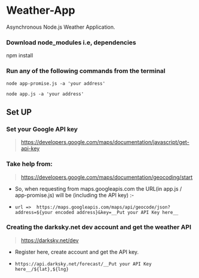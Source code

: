 # Weather-App
Asynchronous Node.js Weather Application.

### Download node_modules i.e, dependencies
npm install

### Run any of the following commands from the terminal
`node app-promise.js -a 'your address'`

`node app.js -a 'your address'`

## Set UP

### Set your Google API key
 > https://developers.google.com/maps/documentation/javascript/get-api-key

### Take help from: 
 > https://developers.google.com/maps/documentation/geocoding/start

* So, when requesting from maps.googleapis.com the URL(in app.js / app-promise.js) will be (including the API key) :- 

* `url =>  https://maps.googleapis.com/maps/api/geocode/json?address=${your encoded address}&key=__Put your API Key here__`

### Creating the darksky.net dev account and get the weather API
 > https://darksky.net/dev

 * Register here, create account and get the API key.

 * `https://api.darksky.net/forecast/__Put your API Key here__/${lat},${lng}`

